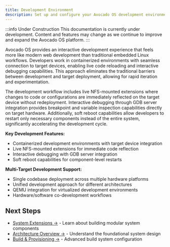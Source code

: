 ```yaml
---
title: Development Environment
description: Set up and configure your Avocado OS development environment for building, testing, and deploying embedded Linux systems
---
```


:::info Under Construction
This documentation is currently under development. Content and features may change as we continue to improve and expand the Avocado OS platform.
:::

Avocado OS provides an interactive development experience that feels more like modern web development than traditional embedded Linux workflows. Developers work in containerized environments with seamless connection to target devices, enabling live code reloading and interactive debugging capabilities. This approach eliminates the traditional barriers between development and target deployment, allowing for rapid iteration and experimentation.

The development workflow includes live NFS-mounted extensions where changes to code or configurations are immediately reflected on the target device without redeployment. Interactive debugging through GDB server integration provides breakpoint and variable inspection capabilities directly on target hardware. Additionally, soft reboot capabilities allow developers to restart only necessary components instead of the entire system, significantly accelerating the development cycle.

**Key Development Features:**
- Containerized development environments with target device integration
- Live NFS-mounted extensions for immediate code reflection
- Interactive debugging with GDB server integration
- Soft reboot capabilities for component-level restarts

**Multi-Target Development Support:**
- Single codebase deployment across multiple hardware platforms
- Unified development approach for different architectures
- QEMU integration for virtualized development environments
- Hardware/software co-development workflows

## Next Steps

- [System Extensions →](./system-extensions) - Learn about building modular system components
- [Architecture Overview →](./architecture-overview) - Understand the foundational system design
- [Build & Provisioning →](./build-provisioning) - Advanced build system configuration